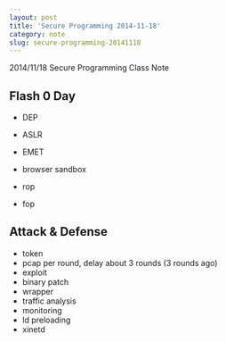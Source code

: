 ```yaml
---
layout: post
title: 'Secure Programming 2014-11-18'
category: note
slug: secure-programming-20141118
---
```

2014/11/18 Secure Programming Class Note

## Flash 0 Day

-  DEP
-  ASLR
-  EMET
-  browser sandbox

-  rop
-  fop

## Attack & Defense

-  token
-  pcap per round, delay about 3 rounds (3 rounds ago)
-  exploit
-  binary patch
-  wrapper
-  traffic analysis
-  monitoring
-  ld preloading
-  xinetd
